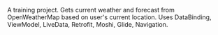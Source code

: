 A training project. Gets current weather and forecast from OpenWeatherMap based on user's current location. Uses DataBinding, ViewModel, LiveData, Retrofit, Moshi, Glide, Navigation.
